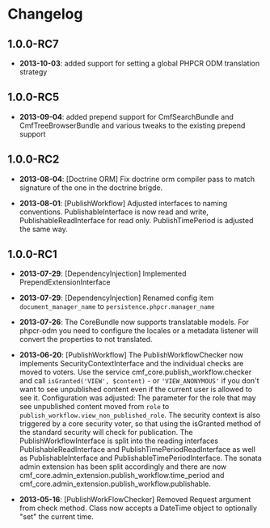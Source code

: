 Changelog
=========

1.0.0-RC7
---------

* **2013-10-03**: added support for setting a global PHPCR ODM translation strategy

1.0.0-RC5
---------

* **2013-09-04**: added prepend support for CmfSearchBundle and CmfTreeBrowserBundle
  and various tweaks to the existing prepend support

1.0.0-RC2
---------

* **2013-08-04**: [Doctrine ORM] Fix doctrine orm compiler pass to match
  signature of the one in the doctrine brigde.

* **2013-08-01**: [PublishWorkflow] Adjusted interfaces to naming conventions.
  PublishableInterface is now read and write, PublishableReadInterface for read
  only. PublishTimePeriod is adjusted the same way.

1.0.0-RC1
---------

* **2013-07-29**: [DependencyInjection] Implemented PrependExtensionInterface
* **2013-07-29**: [DependencyInjection] Renamed config item `document_manager_name` to `persistence.phpcr.manager_name`

* **2013-07-26**: The CoreBundle now supports translatable models. For
  phpcr-odm you need to configure the locales or a metadata listener will
  convert the properties to not translated.

* **2013-06-20**: [PublishWorkflow] The PublishWorkflowChecker now implements
  SecurityContextInterface and the individual checks are moved to voters.
  Use the service cmf_core.publish_workflow.checker and call
  `isGranted('VIEW', $content)` - or `'VIEW_ANONYMOUS'` if you don't want to
  see unpublished content even if the current user is allowed to see it.
  Configuration was adjusted: The parameter for the role that may see unpublished
  content moved from `role` to `publish_workflow.view_non_published_role`.
  The security context is also triggered by a core security voter, so that
  using the isGranted method of the standard security will check for
  publication.
  The PublishWorkflowInterface is split into the reading interfaces
  PublishableReadInterface and PublishTimePeriodReadInterface as well as
  PublishableInterface and PublishableTimePeriodInterface. The sonata
  admin extension has been split accordingly and there are now
  cmf_core.admin_extension.publish_workflow.time_period and
  cmf_core.admin_extension.publish_workflow.publishable.

* **2013-05-16**: [PublishWorkFlowChecker] Removed Request argument
  from check method. Class now accepts a DateTime object to
  optionally "set" the current time.
